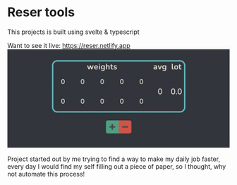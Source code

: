 # Reser tools

This projects is built using svelte & typescript

Want to see it live: https://reser.netlify.app
![Project view](/images/project_view.png)

Project started out by me trying to find a way to make my daily job faster, every day I would find my self filling out a piece of paper, so I thought, why not automate this process!
